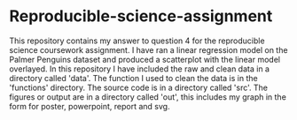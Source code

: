 # Reproducible-science-assignment
This repository contains my answer to question 4 for the reproducible science coursework assignment. 
I have ran a linear regression model on the Palmer Penguins dataset and produced a scatterplot with the linear model overlayed.
In this repository I have included the raw and clean data in a directory called 'data'. The function I used to clean the data is in the 'functions' directory. The source code is in a directory called 'src'. The figures or output are in a directory called 'out', this includes my graph in the form for poster, powerpoint, report and svg.
